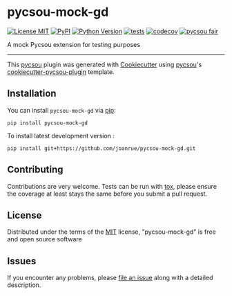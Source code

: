 # pycsou-mock-gd

[![License MIT](https://img.shields.io/pypi/l/pycsou-mock-gd.svg?color=green)](https://github.com/joanrue/pycsou-mock-gd/raw/main/LICENSE)
[![PyPI](https://img.shields.io/pypi/v/pycsou-mock-gd.svg?color=green)](https://pypi.org/project/pycsou-mock-gd)
[![Python Version](https://img.shields.io/pypi/pyversions/pycsou-mock-gd.svg?color=green)](https://python.org)
[![tests](https://github.com/joanrue/pycsou-mock-gd/workflows/tests/badge.svg)](https://github.com/joanrue/pycsou-mock-gd/actions)
[![codecov](https://codecov.io/gh/joanrue/pycsou-mock-gd/branch/main/graph/badge.svg)](https://codecov.io/gh/joanrue/pycsou-mock-gd)
[![pycsou fair](https://img.shields.io/endpoint?url=https://api.pycsou-fair.org/shields/pycsou-mock-gd)](https://pycsou-fair.org/plugins/pycsou-mock-gd)

A mock Pycsou extension for testing purposes

----------------------------------

This [pycsou] plugin was generated with [Cookiecutter] using [pycsou]'s [cookiecutter-pycsou-plugin] template.

<!--
Don't miss the full getting started guide to set up your new package:
https://github.com/matthieumeo/cookiecutter-pycsou-plugin#getting-started

and review the pycsou docs for plugin developers:
https://www.pycsou-fair.org/plugins
-->

## Installation

You can install `pycsou-mock-gd` via [pip]:

    pip install pycsou-mock-gd



To install latest development version :

    pip install git+https://github.com/joanrue/pycsou-mock-gd.git


## Contributing

Contributions are very welcome. Tests can be run with [tox], please ensure
the coverage at least stays the same before you submit a pull request.

## License

Distributed under the terms of the [MIT] license,
"pycsou-mock-gd" is free and open source software

## Issues

If you encounter any problems, please [file an issue] along with a detailed description.

[pycsou]: https://github.com/matthieumeo/pycsou
[Cookiecutter]: https://github.com/audreyr/cookiecutter
[MIT]: http://opensource.org/licenses/MIT
[BSD-3]: http://opensource.org/licenses/BSD-3-Clause
[GNU GPL v3.0]: http://www.gnu.org/licenses/gpl-3.0.txt
[GNU LGPL v3.0]: http://www.gnu.org/licenses/lgpl-3.0.txt
[Apache Software License 2.0]: http://www.apache.org/licenses/LICENSE-2.0
[Mozilla Public License 2.0]: https://www.mozilla.org/media/MPL/2.0/index.txt
[cookiecutter-pycsou-plugin]: https://github.com/matthieumeo/cookiecutter-pycsou-plugin

[file an issue]: https://github.com/joanrue/pycsou-mock-gd/issues

[tox]: https://tox.readthedocs.io/en/latest/
[pip]: https://pypi.org/project/pip/
[PyPI]: https://pypi.org/
